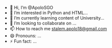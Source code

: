 - 👋 Hi, I’m @ApoloSGO
- 👀 I’m interested in Python and HTML...
- 🌱 I’m currently learning content of University...
- 💞️ I’m looking to collaborate on ...
- 📫 How to reach me stalem.apolo18@gmail.com
- 😄 Pronouns: ...
- ⚡ Fun fact: ...

<!---
ApoloSGO/ApoloSGO is a ✨ special ✨ repository because its `README.md` (this file) appears on your GitHub profile.
You can click the Preview link to take a look at your changes.
--->
